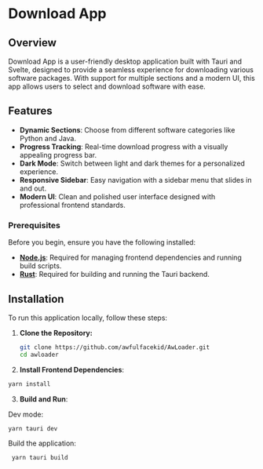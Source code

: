 # Download App

## Overview

Download App is a user-friendly desktop application built with Tauri and Svelte, designed to provide a seamless experience for downloading various software packages. With support for multiple sections and a modern UI, this app allows users to select and download software with ease.

## Features

- **Dynamic Sections**: Choose from different software categories like Python and Java.
- **Progress Tracking**: Real-time download progress with a visually appealing progress bar.
- **Dark Mode**: Switch between light and dark themes for a personalized experience.
- **Responsive Sidebar**: Easy navigation with a sidebar menu that slides in and out.
- **Modern UI**: Clean and polished user interface designed with professional frontend standards.

### Prerequisites

Before you begin, ensure you have the following installed:

- **[Node.js](https://nodejs.org/)**: Required for managing frontend dependencies and running build scripts.
- **[Rust](https://www.rust-lang.org/)**: Required for building and running the Tauri backend.


## Installation

To run this application locally, follow these steps:

1. **Clone the Repository:**

   ```bash
   git clone https://github.com/awfulfacekid/AwLoader.git
   cd awloader
   ```
2. **Install Frontend Dependencies**:

```sh
yarn install
```

3. **Build and Run**:

Dev mode:

```sh
yarn tauri dev
```

Build the application:
```sh
 yarn tauri build
```
